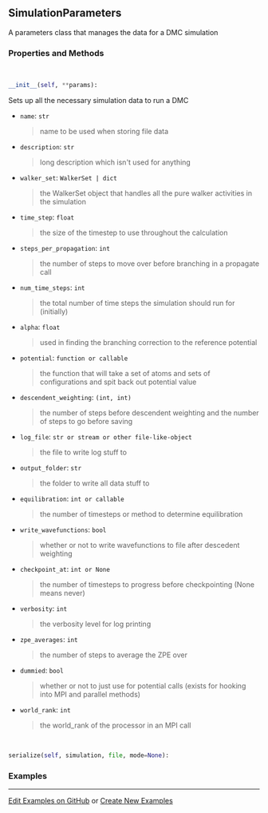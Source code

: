## <a id="RynLib.DoMyCode.Simulation.SimulationParameters">SimulationParameters</a>
A parameters class that manages the data for a DMC simulation

### Properties and Methods
<a id="RynLib.DoMyCode.Simulation.SimulationParameters.__init__">&nbsp;</a>
```python
__init__(self, **params): 
```
Sets up all the necessary simulation data to run a DMC
- `name`: `str`
    >name to be used when storing file data
- `description`: `str`
    >long description which isn't used for anything
- `walker_set`: `WalkerSet | dict`
    >the WalkerSet object that handles all the pure walker activities in the simulation
- `time_step`: `float`
    >the size of the timestep to use throughout the calculation
- `steps_per_propagation`: `int`
    >the number of steps to move over before branching in a propagate call
- `num_time_steps`: `int`
    >the total number of time steps the simulation should run for (initially)
- `alpha`: `float`
    >used in finding the branching correction to the reference potential
- `potential`: `function or callable`
    >the function that will take a set of atoms and sets of configurations and spit back out potential value
- `descendent_weighting`: `(int, int)`
    >the number of steps before descendent weighting and the number of steps to go before saving
- `log_file`: `str or stream or other file-like-object`
    >the file to write log stuff to
- `output_folder`: `str`
    >the folder to write all data stuff to
- `equilibration`: `int or callable`
    >the number of timesteps or method to determine equilibration
- `write_wavefunctions`: `bool`
    >whether or not to write wavefunctions to file after descedent weighting
- `checkpoint_at`: `int or None`
    >the number of timesteps to progress before checkpointing (None means never)
- `verbosity`: `int`
    >the verbosity level for log printing
- `zpe_averages`: `int`
    >the number of steps to average the ZPE over
- `dummied`: `bool`
    >whether or not to just use for potential calls (exists for hooking into MPI and parallel methods)
- `world_rank`: `int`
    >the world_rank of the processor in an MPI call

<a id="RynLib.DoMyCode.Simulation.SimulationParameters.serialize">&nbsp;</a>
```python
serialize(self, simulation, file, mode=None): 
```

### Examples


___

[Edit Examples on GitHub](https://github.com/McCoyGroup/References/edit/gh-pages/Documentation/examples/RynLib/DoMyCode/Simulation/SimulationParameters.md) or 
[Create New Examples](https://github.com/McCoyGroup/References/new/gh-pages/?filename=Documentation/examples/RynLib/DoMyCode/Simulation/SimulationParameters.md)
